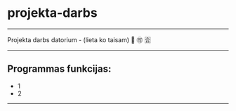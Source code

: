 # projekta-darbs

---

Projekta darbs datorium - (lieta ko taisam) 🐠 🉑 :u5408:

---
## Programmas funkcijas:
-  1
-  2
---
